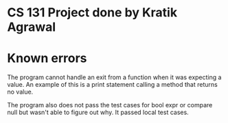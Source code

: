 # CS 131 Project done by Kratik Agrawal

# Known errors

The  program cannot handle an exit from a function when it was expecting a value. An example of this is a print statement calling a method that returns no value. 

The program also does not pass the test cases for bool expr or compare null but wasn't able to figure out why. It passed local test cases.